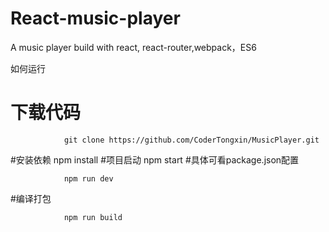React-music-player
===
A music player build with react, react-router,webpack，ES6

如何运行
# 下载代码
                git clone https://github.com/CoderTongxin/MusicPlayer.git
#安装依赖
                npm install
#项目启动
                npm start
#具体可看package.json配置

                npm run dev
#编译打包

                npm run build
